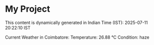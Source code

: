 # My Project

This content is dynamically generated in Indian Time (IST): 2025-07-11 20:22:10 IST


Current Weather in Coimbatore:
Temperature: 26.88 °C
Condition: haze

